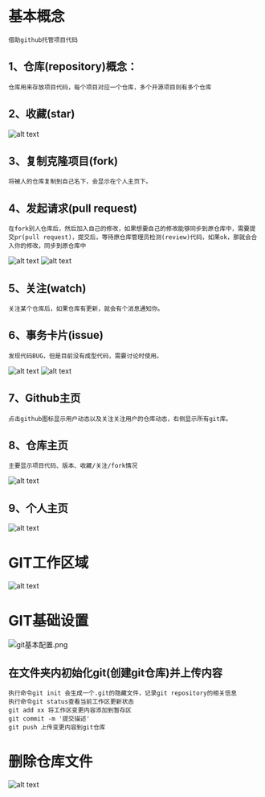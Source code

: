 # 基本概念
    借助github托管项目代码
## 1、仓库(repository)概念：
    仓库用来存放项目代码，每个项目对应一个仓库，多个开源项目则有多个仓库
## 2、收藏(star)
![alt text](star.png)
## 3、复制克隆项目(fork)
    将被人的仓库复制到自己名下，会显示在个人主页下。
## 4、发起请求(pull request)
    在fork别人仓库后，然后加入自己的修改，如果想要自己的修改能够同步到原仓库中，需要提交pr(pull request)，提交后，等待原仓库管理员检测(review)代码，如果ok，那就会合入你的修改，同步到原仓库中
![alt text](pull_reques.png)
![alt text](pull_reques_2.png)
## 5、关注(watch)
    关注某个仓库后，如果仓库有更新，就会有个消息通知你。
## 6、事务卡片(issue)
    发现代码BUG，但是目前没有成型代码，需要讨论时使用。
![alt text](issues.png)
![alt text](input_issues.png)
## 7、Github主页
    点击github图标显示用户动态以及关注关注用户的仓库动态，右侧显示所有git库。
## 8、仓库主页
    主要显示项目代码、版本、收藏/关注/fork情况
![alt text](project.png)
## 9、个人主页
![alt text](your_profile.png)

# GIT工作区域
![alt text](git工作区域.png)

# GIT基础设置
![git基本配置.png](git基本配置.png)
## 在文件夹内初始化git(创建git仓库)并上传内容
    执行命令git init 会生成一个.git的隐藏文件，记录git repository的相关信息
    执行命令git status查看当前工作区更新状态
    git add xx 将工作区变更内容添加到暂存区
    git commit -m '提交描述'
    git push 上传变更内容到git仓库
# 删除仓库文件
![alt text](直接从仓库中删除文件.png)
